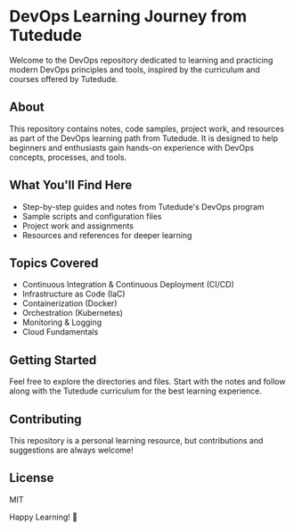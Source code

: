 # DevOps Learning Journey from Tutedude

Welcome to the DevOps repository dedicated to learning and practicing modern DevOps principles and tools, inspired by the curriculum and courses offered by Tutedude.

## About
This repository contains notes, code samples, project work, and resources as part of the DevOps learning path from Tutedude. It is designed to help beginners and enthusiasts gain hands-on experience with DevOps concepts, processes, and tools.

## What You'll Find Here
- Step-by-step guides and notes from Tutedude's DevOps program
- Sample scripts and configuration files
- Project work and assignments
- Resources and references for deeper learning

## Topics Covered
- Continuous Integration & Continuous Deployment (CI/CD)
- Infrastructure as Code (IaC)
- Containerization (Docker)
- Orchestration (Kubernetes)
- Monitoring & Logging
- Cloud Fundamentals

## Getting Started
Feel free to explore the directories and files. Start with the notes and follow along with the Tutedude curriculum for the best learning experience.

## Contributing
This repository is a personal learning resource, but contributions and suggestions are always welcome!

## License
MIT

Happy Learning! 🚀
